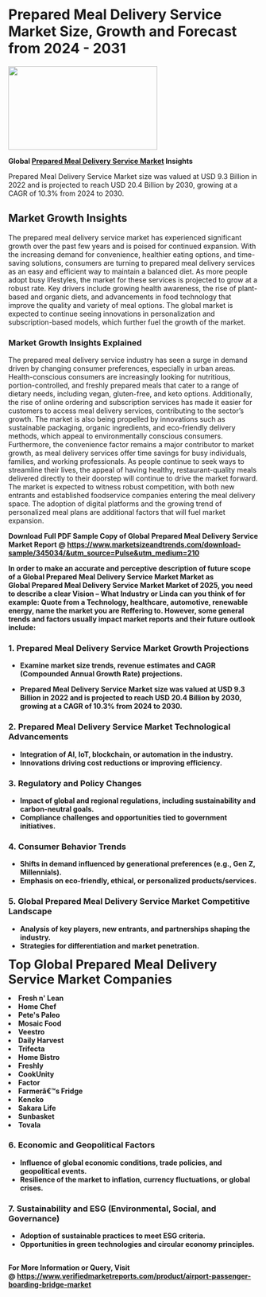<H1>Prepared Meal Delivery Service Market Size, Growth and Forecast from 2024 - 2031</H1><img class="aligncenter size-medium wp-image-584254" src="https://thirdeyenews.in/wp-content/uploads/2024/09/Global-Market-Research-300x168.jpeg" alt="" width="300" height="168" /><p><strong>Global&nbsp;<a href="https://www.marketsizeandtrends.com/download-sample/345034/&amp;utm_source=Pulse&amp;utm_medium=210">Prepared Meal Delivery Service Market</a> Insights</strong></p><p>Prepared Meal Delivery Service Market size was valued at USD 9.3 Billion in 2022 and is projected to reach USD 20.4 Billion by 2030, growing at a CAGR of 10.3% from 2024 to 2030.</p><p><h2>Market Growth Insights</h2> The prepared meal delivery service market has experienced significant growth over the past few years and is poised for continued expansion. With the increasing demand for convenience, healthier eating options, and time-saving solutions, consumers are turning to prepared meal delivery services as an easy and efficient way to maintain a balanced diet. As more people adopt busy lifestyles, the market for these services is projected to grow at a robust rate. Key drivers include growing health awareness, the rise of plant-based and organic diets, and advancements in food technology that improve the quality and variety of meal options. The global market is expected to continue seeing innovations in personalization and subscription-based models, which further fuel the growth of the market. <p><strong></strong></p> <h3>Market Growth Insights Explained</h3> The prepared meal delivery service industry has seen a surge in demand driven by changing consumer preferences, especially in urban areas. Health-conscious consumers are increasingly looking for nutritious, portion-controlled, and freshly prepared meals that cater to a range of dietary needs, including vegan, gluten-free, and keto options. Additionally, the rise of online ordering and subscription services has made it easier for customers to access meal delivery services, contributing to the sector’s growth. The market is also being propelled by innovations such as sustainable packaging, organic ingredients, and eco-friendly delivery methods, which appeal to environmentally conscious consumers. Furthermore, the convenience factor remains a major contributor to market growth, as meal delivery services offer time savings for busy individuals, families, and working professionals. As people continue to seek ways to streamline their lives, the appeal of having healthy, restaurant-quality meals delivered directly to their doorstep will continue to drive the market forward. The market is expected to witness robust competition, with both new entrants and established foodservice companies entering the meal delivery space. The adoption of digital platforms and the growing trend of personalized meal plans are additional factors that will fuel market expansion. <p><strong></p><p><span class=""><strong>Download Full PDF Sample Copy of Global Prepared Meal Delivery Service Market Report</strong> @ <a href="https://www.marketsizeandtrends.com/download-sample/345034/&amp;utm_source=Pulse&amp;utm_medium=210" target="_blank">https://www.marketsizeandtrends.com/download-sample/345034/&amp;utm_source=Pulse&amp;utm_medium=210</a></span></p><p>In order to make an accurate and perceptive description of future scope of a Global&nbsp;Prepared Meal Delivery Service Market Market as Global&nbsp;Prepared Meal Delivery Service Market Market of 2025, you need to describe a clear Vision &ndash; What Industry or Linda can you think of for example: Quote from a Technology, healthcare, automotive, renewable energy, name the market you are Reffering to. However, some general trends and factors usually impact market reports and their future outlook include:</p><h3>1.&nbsp;<strong>Prepared Meal Delivery Service Market Growth Projections</strong></h3><ul><li>Examine market size trends, revenue estimates and CAGR (Compounded Annual Growth Rate) projections.</li><li><p>Prepared Meal Delivery Service Market size was valued at USD 9.3 Billion in 2022 and is projected to reach USD 20.4 Billion by 2030, growing at a CAGR of 10.3% from 2024 to 2030.</p></li></ul><h3>2.&nbsp;<strong>Prepared Meal Delivery Service Market Technological Advancements</strong></h3><ul><li>Integration of AI, IoT, blockchain, or automation in the industry.</li><li>Innovations driving cost reductions or improving efficiency.</li></ul><h3>3.&nbsp;<strong>Regulatory and Policy Changes</strong></h3><ul><li>Impact of global and regional regulations, including sustainability and carbon-neutral goals.</li><li>Compliance challenges and opportunities tied to government initiatives.</li></ul><h3>4.&nbsp;<strong>Consumer Behavior Trends</strong></h3><ul><li>Shifts in demand influenced by generational preferences (e.g., Gen Z, Millennials).</li><li>Emphasis on eco-friendly, ethical, or personalized products/services.</li></ul><h3>5.&nbsp;<strong>Global Prepared Meal Delivery Service Market Competitive Landscape</strong></h3><ul><li>Analysis of key players, new entrants, and partnerships shaping the industry.</li><li>Strategies for differentiation and market penetration.</li></ul><p data-pm-slice="1 1 []"><span style="color: inherit; font-family: inherit; font-size: 25px;">Top Global Prepared Meal Delivery Service Market Companies</span></p><div class="" data-test-id=""><p><li>Fresh n' Lean</li><li> Home Chef</li><li> Pete's Paleo</li><li> Mosaic Food</li><li> Veestro</li><li> Daily Harvest</li><li> Trifecta</li><li> Home Bistro</li><li> Freshly</li><li> CookUnity</li><li> Factor</li><li> Farmerâ€™s Fridge</li><li> Kencko</li><li> Sakara Life</li><li> Sunbasket</li><li> Tovala</li></p></div><h3>6.&nbsp;<strong>Economic and Geopolitical Factors</strong></h3><ul><li>Influence of global economic conditions, trade policies, and geopolitical events.</li><li>Resilience of the market to inflation, currency fluctuations, or global crises.</li></ul><h3>7.&nbsp;<strong>Sustainability and ESG (Environmental, Social, and Governance)</strong></h3><ul><li>Adoption of sustainable practices to meet ESG criteria.</li><li>Opportunities in green technologies and circular economy principles.</li></ul><h2><strong style="font-size: 14px;">For More Information or Query, Visit @&nbsp;</strong><a style="background-color: #ffffff; font-size: 14px;" href="https://www.marketsizeandtrends.com/report/prepared-meal-delivery-service-market/" target="_blank">https://www.verifiedmarketreports.com/product/airport-passenger-boarding-bridge-market</a></h2>
